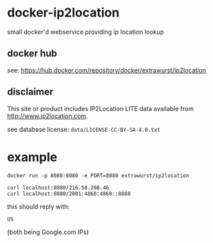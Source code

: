 # docker-ip2location

small docker'd webservice providing ip location lookup

## docker hub

see: https://hub.docker.com/repository/docker/extrawurst/ip2location

## disclaimer

This site or product includes IP2Location LITE data available from http://www.ip2location.com.

see database license: `data/LICENSE-CC-BY-SA-4.0.txt`

# example 

```
docker run -p 8080:8080 -e PORT=8080 extrawurst/ip2location
```

```
curl localhost:8080/216.58.208.46
curl localhost:8080/2001:4860:4860::8888
```

this should reply with:
```
US
```
(both being Google.com IPs)
